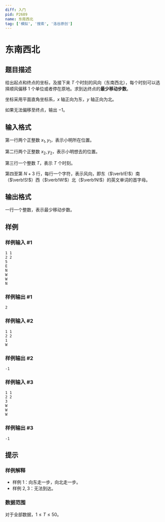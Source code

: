 ```yaml
---
diff: 入门
pid: P2689
name: 东南西北
tag: ['模拟', '搜索', '洛谷原创']
---
```

# 东南西北
## 题目描述

给出起点和终点的坐标，及接下来 $T$ 个时刻的风向（东南西北），每个时刻可以选择顺风偏移 $1$ 个单位或者停在原地。求到达终点的**最少移动步数**。

坐标采用平面直角坐标系，$x$ 轴正向为东，$y$ 轴正向为北。

如果无法偏移至终点，输出 $-1$。

## 输入格式

第一行两个正整数 $x_1,y_1$，表示小明所在位置。

第二行两个正整数 $x_2,y_2$，表示小明想去的位置。

第三行一个整数 $T$，表示 $T$ 个时刻。

第四至第 $N+3$ 行，每行一个字符，表示风向，即东（$\verb!E!$）南（$\verb!S!$）西（$\verb!W!$）北（$\verb!N!$）的英文单词的首字母。

## 输出格式

一行一个整数，表示最少移动步数。

## 样例

### 样例输入 #1
```
1 1
2 2
5
E
N
W
W
N
```
### 样例输出 #1
```
2
```
### 样例输入 #2
```
1 1
2 2
1
W
```
### 样例输出 #2
```
-1
```
### 样例输入 #3
```
1 1
2 2
3
W
W
W
```
### 样例输出 #3
```
-1
```
## 提示

### 样例解释

- 样例 $1$：向东走一步，向北走一步。
- 样例 $2,3$：无法到达。

### 数据范围

对于全部数据，$1\le T\le 50$。

